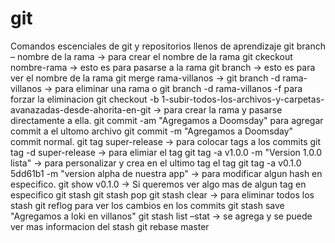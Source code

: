# git
Comandos escenciales de git y repositorios llenos de aprendizaje 
git branch – nombre de la rama -> para crear el nombre de la rama 
git ckeckout nombre-rama -> esto es para pasarse a  la rama 
git branch -> esto es para ver el nombre de la rama 
git merge rama-villanos -> 
git branch -d rama-villanos -> para eliminar una rama o 
git branch -d rama-villanos -f para forzar la eliminacion 
git checkout -b 1-subir-todos-los-archivos-y-carpetas-avanazadas-desde-ahorita-en-git -> para crear la rama y pasarse directamente a ella.
git commit -am "Agregamos a Doomsday" para agregar commit a el ultomo archivo 
git commit -m "Agregamos a Doomsday" commit normal. 
git tag super-release -> para colocar tags a los commits 
git tag -d super-release -> para elimiar el tag 
git tag -a v1.0.0 -m "Version 1.0.0 lista" -> para personalizar y crea en el ultimo tag el tag 
git tag -a v0.1.0 5dd61b1 -m "version alpha de nuestra app" -> para modificar algun hash en especifico.
git show v0.1.0 -> Si queremos ver algo mas de algun tag en especifico
git stash 
git stash pop
git stash clear -> para eliminar todos los stash 
git reflog  para ver los cambios en los commits 
git stash save "Agregamos a loki en villanos"
git stash list –stat -> se agrega y se puede ver mas informacion del stash 
git rebase master 

